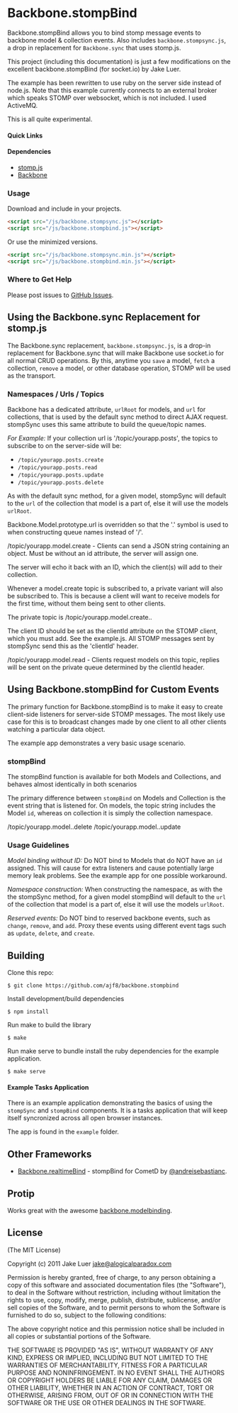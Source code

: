 # Backbone.stompBind

Backbone.stompBind allows you to bind stomp message events to backbone model & collection events.
Also includes `backbone.stompsync.js`, a drop in replacement for `Backbone.sync` that uses stomp.js.

This project (including this documentation) is just a few modifications on the excellent backbone.stompBind (for socket.io) by Jake Luer.

The example has been rewritten to use ruby on the server side instead of node.js.
Note that this example currently connects to an external broker which speaks STOMP over websocket, which is not included. I used ActiveMQ.

This is all quite experimental.

#### Quick Links


#### Dependencies

* [stomp.js](https://github.com/jmesnil/stomp-websocket/)
* [Backbone](http://documentcloud.github.com/backbone/)

### Usage

Download and include in your projects.

```html
<script src="/js/backbone.stompsync.js"></script>
<script src="/js/backbone.stompbind.js"></script>
```

Or use the minimized versions.

```html
<script src="/js/backbone.stompsync.min.js"></script>
<script src="/js/backbone.stompbind.min.js"></script>
```

### Where to Get Help

Please post issues to [GitHub Issues](https://github.com/ajf8/backbone.stompbind/issues).

## Using the Backbone.sync Replacement for stomp.js

The Backbone.sync replacement, `backbone.stompsync.js`, is a drop-in replacement for Backbone.sync that
will make Backbone use socket.io for all normal CRUD operations. By this, anytime you `save` a model,
`fetch` a collection, `remove` a model, or other database operation, STOMP will be used as the
transport.

### Namespaces / Urls / Topics

Backbone has a dedicated attribute, `urlRoot` for models, and `url` for collections, that is used
by the default sync method to direct AJAX request. stompSync uses this same attribute to build
the queue/topic names.

*For Example:* If your collection url is '/topic/yourapp.posts', the topics to subscribe to on the server-side will be:

* `/topic/yourapp.posts.create`
* `/topic/yourapp.posts.read`
* `/topic/yourapp.posts.update`
* `/topic/yourapp.posts.delete`

As with the default sync method, for a given model, stompSync will default to the `url` of the collection
that model is a part of, else it will use the models `urlRoot`.

Backbone.Model.prototype.url is overridden so that the '.' symbol is used to when constructing queue names
instead of '/'.

/topic/yourapp.model.create - Clients can send a JSON string containing an object.
Must be without an id attribute, the server will assign one.

The server will echo it back with an ID, which the client(s) will add to their collection.

Whenever a model.create topic is subscribed to, a private variant will also be subscribed to. This is because
a client will want to receive models for the first time, without them being sent to other clients.

The private topic is /topic/yourapp.model.create.<client ID>.

The client ID should be set as the clientId attribute on the STOMP client, which you must add. See the example.js.
All STOMP messages sent by stompSync send this as the 'clientId' header.

/topic/yourapp.model.read - Clients request models on this topic, replies will be sent on the private queue
determined by the clientId header.

## Using Backbone.stompBind for Custom Events

The primary function for Backbone.stompBind is to make it easy to create client-side listeners
for server-side STOMP messages. The most likely use case for this is to broadcast changes
made by one client to all other clients watching a particular data object.

The example app demonstrates a very basic usage scenario.

### stompBind

The stompBind function is available for both Models and Collections, and behaves almost identically in both scenarios

The primary difference between `stompBind` on Models and Collection is the event string that is listened for.
On models, the topic string includes the Model `id`, whereas on collection it is simply the collection namespace.

/topic/yourapp.model.<id>.delete
/topic/yourapp.model.<id>.update

### Usage Guidelines

*Model binding without ID:* Do NOT bind to Models that do NOT have an `id` assigned. This will cause for extra listeners
and cause potentially large memory leak problems. See the example app for one possible workaround.

*Namespace construction:* When constructing the namespace, as with the the stompSync method, for a given model stompBind
will default to the `url` of the collection that model is a part of, else it will use the models `urlRoot`.

*Reserved events:* Do NOT bind to reserved backbone events, such as `change`, `remove`, and `add`. Proxy these
events using different event tags such as `update`, `delete`, and `create`.

## Building

Clone this repo:

`$ git clone https://github.com/ajf8/backbone.stompbind`

Install development/build dependencies

`$ npm install`

Run make to build the library

`$ make`

Run make serve to bundle install the ruby dependencies for the example
application.

`$ make serve`

#### Example Tasks Application

There is an example application demonstrating the basics of using the
`stompSync` and `stompBind` components. It is a tasks application that will keep itself syncronized across all open
browser instances.

The app is found in the `example` folder.

## Other Frameworks

- [Backbone.realtimeBind](https://github.com/andreisebastianc/Backbone.js-Cometd-RealtimeBind) - stompBind for CometD by [@andreisebastianc](https://github.com/andreisebastianc/).

## Protip

Works great with the awesome [backbone.modelbinding](https://github.com/derickbailey/backbone.modelbinding).

## License

(The MIT License)

Copyright (c) 2011 Jake Luer <jake@alogicalparadox.com>

Permission is hereby granted, free of charge, to any person obtaining a copy
of this software and associated documentation files (the "Software"), to deal
in the Software without restriction, including without limitation the rights
to use, copy, modify, merge, publish, distribute, sublicense, and/or sell
copies of the Software, and to permit persons to whom the Software is
furnished to do so, subject to the following conditions:

The above copyright notice and this permission notice shall be included in
all copies or substantial portions of the Software.

THE SOFTWARE IS PROVIDED "AS IS", WITHOUT WARRANTY OF ANY KIND, EXPRESS OR
IMPLIED, INCLUDING BUT NOT LIMITED TO THE WARRANTIES OF MERCHANTABILITY,
FITNESS FOR A PARTICULAR PURPOSE AND NONINFRINGEMENT. IN NO EVENT SHALL THE
AUTHORS OR COPYRIGHT HOLDERS BE LIABLE FOR ANY CLAIM, DAMAGES OR OTHER
LIABILITY, WHETHER IN AN ACTION OF CONTRACT, TORT OR OTHERWISE, ARISING FROM,
OUT OF OR IN CONNECTION WITH THE SOFTWARE OR THE USE OR OTHER DEALINGS IN
THE SOFTWARE.
